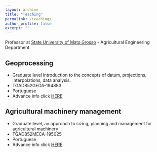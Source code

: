 ```yaml
---
layout: archive
title: "Teaching"
permalink: /teaching/
author_profile: false
excerpt: ""
---
```


Professor at [State University of Mato Grosso](http://tangara.unemat.br/agronomia/) - Agricultural Engineering Department. 

## Geoprocessing 

- Graduate level introduction to the concepts of datum, projections,
interpolations, data analysis.
- TGAD852GEOA-194883
- Portuguese
- Advance info click [HERE](http://docente.unemat.br/rafaeltieppo/)


## Agricultural machinery management 

- Graduate level, an approach to sizing, planning and management for agricultural machinery
- TGAD852MECA-195025
- Portuguese
- Advance info click [HERE](http://docente.unemat.br/rafaeltieppo/)
